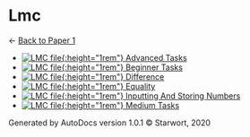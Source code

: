 # Lmc

← [Back to Paper 1](..)

- [![LMC file](https://img.icons8.com/windows/512/4a90e2/important-file.png){:height="1rem"} Advanced Tasks](advanced_tasks.lmc)
- [![LMC file](https://img.icons8.com/windows/512/4a90e2/important-file.png){:height="1rem"} Beginner Tasks](beginner_tasks.lmc)
- [![LMC file](https://img.icons8.com/windows/512/4a90e2/important-file.png){:height="1rem"} Difference](difference.lmc)
- [![LMC file](https://img.icons8.com/windows/512/4a90e2/important-file.png){:height="1rem"} Equality](equality.lmc)
- [![LMC file](https://img.icons8.com/windows/512/4a90e2/important-file.png){:height="1rem"} Inputting And Storing Numbers](inputting_and_storing_numbers.lmc)
- [![LMC file](https://img.icons8.com/windows/512/4a90e2/important-file.png){:height="1rem"} Medium Tasks](medium_tasks.lmc)

Generated by AutoDocs version 1.0.1 © Starwort, 2020
